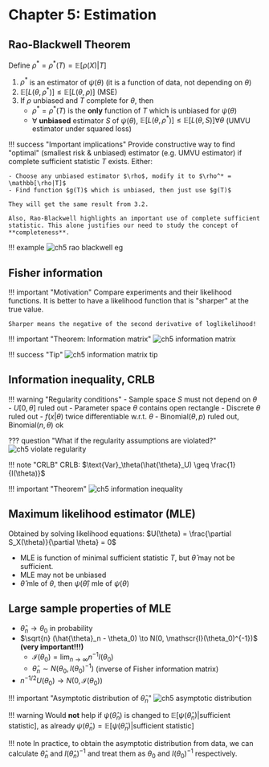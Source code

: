 # Chapter 5: Estimation

## Rao-Blackwell Theorem

Define $\rho^* = \rho^*(T) = \mathbb{E}[\rho(X) | T]$

1. $\rho^*$ is an estimator of $\psi(\theta)$ (it is a function of data, not depending on $\theta$)
2. $\mathbb{E}[L(\theta, \rho^*)] \leq \mathbb{E}[L(\theta, \rho)]$ (MSE)
3. If $\rho$ unbiased and $T$ complete for $\theta$, then
    - $\rho^* = \rho^*(T)$ is the **only** function of $T$ which is unbiased for $\psi(\theta)$
    - $\forall$ **unbiased** estimator $S$ of $\psi(\theta)$, $\mathbb{E}[L(\theta, \rho^*)] \leq \mathbb{E}[L(\theta, S)] \forall \theta$ (UMVU estimator under squared loss)

!!! success "Important implications"
    Provide constructive way to find "optimal" (smallest risk & unbiased) estimator (e.g. UMVU estimator) if complete sufficient statistic $T$ exists. Either:

    - Choose any unbiased estimator $\rho$, modify it to $\rho^* = \mathbb[\rho|T]$
    - Find function $g(T)$ which is unbiased, then just use $g(T)$

    They will get the same result from 3.2.

    Also, Rao-Blackwell highlights an important use of complete sufficient statistic. This alone justifies our need to study the concept of **completeness**.

!!! example
    ![ch5 rao blackwell eg](../images/ch5_rao_blackwell_eg.png)

## Fisher information

!!! important "Motivation"
    Compare experiments and their likelihood functions. It is better to have a likelihood function that is "sharper" at the true value.

    Sharper means the negative of the second derivative of loglikelihood!

!!! important "Theorem: Information matrix"
    ![ch5 information matrix](../images/ch5_information_matrix.png)

!!! success "Tip"
    ![ch5 information matrix tip](../images/ch5_information_matrix_tip.png)

## Information inequality, CRLB

!!! warning "Regularity conditions"
    - Sample space $S$ must not depend on $\theta$
        - $U[0, \theta]$ ruled out
    - Parameter space $\theta$ contains open rectangle
        - Discrete $\theta$ ruled out
    - $f(x|\theta)$ twice differentiable w.r.t. $\theta$
        - $\text{Binomial}(\theta, p)$ ruled out, $\text{Binomial}(n, \theta)$ ok

??? question "What if the regularity assumptions are violated?"
    ![ch5 violate regularity](../images/ch5_violate_regularity.png)

!!! note "CRLB"
    CRLB: $\text{Var}_\theta(\hat{\theta}_U) \geq \frac{1}{I(\theta)}$

!!! important "Theorem"
    ![ch5 information inequality](../images/ch5_information_inequality.png)

## Maximum likelihood estimator (MLE)

Obtained by solving likelihood equations: $U(\theta) = \frac{\partial S_X(\theta)}{\partial \theta} = 0$

- MLE is function of minimal sufficient statistic $T$, but $\hat{\theta}$ may not be sufficient.
- MLE may not be unbiased
- $\hat{\theta}$ mle of $\theta$, then $\psi(\hat{\theta})$ mle of $\psi(\theta)$ 

## Large sample properties of MLE

- $\hat{\theta}_n \to \theta_0$ in probability
- $\sqrt{n} (\hat{\theta}_n - \theta_0) \to N(0, \mathscr{I}(\theta_0)^{-1})$ **(very important!!!)**
    - $\mathscr{I}(\theta_0) = \lim_{n\to\infty} n^{-1}I(\theta_0)$
    - $\hat{\theta}_n \sim N(\theta_0, I(\theta_0)^{-1})$ (inverse of Fisher information matrix)
- $n^{-1/2} U(\theta_0) \to N(0, \mathscr{I}(\theta_0))$

!!! important "Asymptotic distribution of $\hat{\theta}_n$"
    ![ch5 asymptotic distribution](../images/ch5_asymptotic_distribution.png)

!!! warning
    Would **not** help if $\psi(\hat{\theta}_n)$ is changed to $\mathbb{E}[\psi(\hat{\theta}_n) | \text{sufficient statistic}]$, as already $\psi(\hat{\theta}_n) = \mathbb{E}[\psi(\hat{\theta}_n) | \text{sufficient statistic}]$

!!! note
    In practice, to obtain the asymptotic distribution from data, we can calculate $\hat{\theta}_n$ and $I(\hat{\theta}_n)^{-1}$ and treat them as $\theta_0$ and $I(\theta_0)^{-1}$ respectively.

